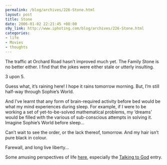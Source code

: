 ```yaml
--- 
permalink: /blog/archives/226-Stone.html
layout: post
title: Stone
date: 2006-01-02 22:21:45 +08:00
s9y_link: http://www.iphoting.com/blog/archives/226-Stone.html
categories: 
- life
- Movies
- thoughts
---
```

<p class="whiteline"><p>The traffic at Orchard Road hasn&#8217;t improved much yet. The Family Stone is no better either. I find that the jokes were either stale or utterly insulting.</p>
</p><p class="whiteline"><p>3 upon 5.</p>
</p><p class="whiteline"><p>Guess what, it&#8217;s raining here! I hope it rains tomorrow morning. But, I&#8217;m still half-way through Sophie&#8217;s World.</p>
</p><p class="whiteline"><p>And I&#8217;ve learnt that any form of brain-required activity before bed would be what my mind experiences during sleep. For example, if I were to be working a set of yet-to-be-solved mathematical problems, my &#8216;dreams&#8217; would be filled with the various of sub-conscious attempts in solving it. Imagine Sophie&#8217;s World before sleep...</p>
</p><p class="whiteline"><p>Can&#8217;t wait to see the order, or the lack thereof, tomorrow. And my hair isn&#8217;t pure black in colour.</p>
</p><p class="whiteline"><p>Farewall, and long live liberty...</p>
</p><p class="break"><p>Some amusing perspectives of life <a onclick="_gaq.push(['_trackPageview', '/extlink/www.fullmoon.nu/book/']);"  href="http://www.fullmoon.nu/book/">here</a>, especially the <a onclick="_gaq.push(['_trackPageview', '/extlink/www.fullmoon.nu/articles/art.php?id=tal']);"  href="http://www.fullmoon.nu/articles/art.php?id=tal">Talking to God</a> entry.</p></p>
